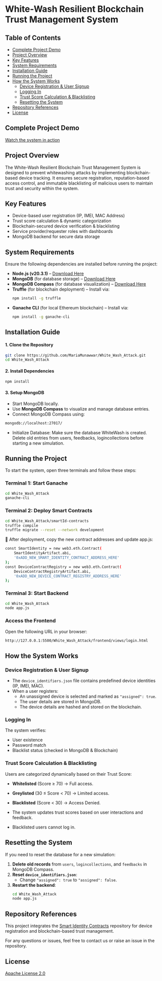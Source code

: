 # White-Wash Resilient Blockchain Trust Management System

## Table of Contents
- [Complete Project Demo](#complete-project-demo)
- [Project Overview](#project-overview)
- [Key Features](#key-features)
- [System Requirements](#system-requirements)
- [Installation Guide](#installation-guide)
- [Running the Project](#running-the-project)
- [How the System Works](#how-the-system-works)
  - [Device Registration & User Signup](#device-registration--user-signup)
  - [Logging In](#logging-in)
  - [Trust Score Calculation & Blacklisting](#trust-score-calculation--blacklisting)
  - [Resetting the System](#resetting-the-system)
- [Repository References](#repository-references)
- [License](#license)

## Complete Project Demo
[Watch the system in action](https://youtu.be/zpFr3A-v7ek)

## Project Overview
The White-Wash Resilient Blockchain Trust Management System is designed to prevent whitewashing attacks by implementing blockchain-based device tracking. It ensures secure registration, reputation-based access control, and immutable blacklisting of malicious users to maintain trust and security within the system. 

## Key Features
- Device-based user registration (IP, IMEI, MAC Address)  
- Trust score calculation & dynamic categorization
- Blockchain-secured device verification & blacklisting  
- Service provider/requester roles with dashboards 
- MongoDB backend for secure data storage

## System Requirements  
Ensure the following dependencies are installed before running the project:  

- **Node.js (v20.3.1)** – [Download Here](https://nodejs.org/)  
- **MongoDB** (for database storage) – [Download Here](https://www.mongodb.com/try/download/community)  
- **MongoDB Compass** (for database visualization) – [Download Here](https://www.mongodb.com/products/compass)  
- **Truffle** (for blockchain deployment) – Install via:  
  ```sh
  npm install -g truffle
- **Ganache CLI** (for local Ethereum blockchain) – Install via:
  ```sh
  npm install -g ganache-cli

## Installation Guide  

#### 1. Clone the Repository  
```sh
git clone https://github.com/MariaMunawwar/White_Wash_Attack.git  
cd White_Wash_Attack
```
#### 2. Install Dependencies  
```sh
npm install
```
#### 3. Setup MongoDB  
- Start MongoDB locally.  
- Use **MongoDB Compass** to visualize and manage database entries.
- Connect MongoDB Compass using:
```sh
mongodb://localhost:27017/
```
- Initialize Database:
Make sure the database WhiteWash is created.
Delete old entries from users, feedbacks, logincollections before starting a new simulation.

## Running the Project  

To start the system, open three terminals and follow these steps:  

### Terminal 1: Start Ganache  
```sh
cd White_Wash_Attack  
ganache-cli  
```
### Terminal 2: Deploy Smart Contracts
```sh
cd White_Wash_Attack/smartId-contracts  
truffle compile  
truffle migrate --reset --network development  
```
📌 After deployment, copy the new contract addresses and update app.js:
```sh
const SmartIdentity = new web3.eth.Contract(
    SmartIdentityArtifact.abi, 
    '0xADD_NEW_SMART_IDENTITY_CONTRACT_ADDRESS_HERE'
);
const DeviceContractRegistry = new web3.eth.Contract(
    DeviceContractRegistryArtifact.abi, 
    '0xADD_NEW_DEVICE_CONTRACT_REGISTRY_ADDRESS_HERE'
);
```
### Terminal 3: Start Backend
```sh
cd White_Wash_Attack  
node app.js  
```
### Access the Frontend
Open the following URL in your browser:
```sh
http://127.0.0.1:5500/White_Wash_Attack/frontend/views/login.html
```

## How the System Works

### Device Registration & User Signup

- The `device_identifiers.json` file contains predefined device identities (IP, IMEI, MAC).
- When a user registers:
  - An unassigned device is selected and marked as `"assigned": true`.
  - The user details are stored in MongoDB.
  - The device details are hashed and stored on the blockchain.

### Logging In

The system verifies:

- User existence  
- Password match  
- Blacklist status (checked in MongoDB & Blockchain)  

### Trust Score Calculation & Blacklisting

Users are categorized dynamically based on their Trust Score:

- **Whitelisted** (Score ≥ 70) → Full access.  
- **Greylisted** (30 ≤ Score < 70) → Limited access.  
- **Blacklisted** (Score < 30) → Access Denied.  

- The system updates trust scores based on user interactions and feedback.  
- Blacklisted users cannot log in.  

## Resetting the System

If you need to reset the database for a new simulation:  

1. **Delete old records** from `users`, `logincollections`, and `feedbacks` in MongoDB Compass.  
2. **Reset `device_identifiers.json`**:  
   - Change `"assigned": true` to `"assigned": false`.  
3. **Restart the backend**:  
   ```sh
   cd White_Wash_Attack
   node app.js
   ```

## Repository References

This project integrates the [Smart Identity Contracts](https://github.com/SmartIdentity/smartId-contracts/tree/develop) repository for device registration and blockchain-based trust management.  

For any questions or issues, feel free to contact us or raise an issue in the repository.  

## License

[Apache License 2.0](LICENSE)
